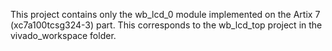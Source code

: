 This project contains only the wb_lcd_0 module implemented on the Artix 7 (xc7a100tcsg324-3) part. This corresponds to the wb_lcd_top project in the vivado_workspace folder.
